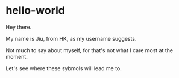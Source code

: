 # hello-world


Hey there.

My name is Jiu, from HK, as my username suggests.

Not much to say about myself, for that's not what I care most at the moment.

Let's see where these sybmols will lead me to.
